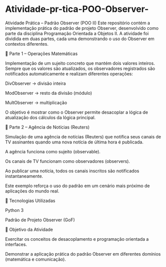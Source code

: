 # Atividade-pr-tica-POO-Observer-
Atividade Prática – Padrão Observer (POO II)  Este repositório contém a implementação prática do padrão de projeto Observer, desenvolvido como parte da disciplina Programação Orientada a Objetos II. A atividade foi dividida em duas partes, cada uma demonstrando o uso do Observer em contextos diferentes.

📌 Parte 1 – Operações Matemáticas

Implementação de um sujeito concreto que mantém dois valores inteiros.
Sempre que os valores são atualizados, os observadores registrados são notificados automaticamente e realizam diferentes operações:

DivObserver → divisão inteira

ModObserver → resto da divisão (módulo)

MultObserver → multiplicação

O objetivo é mostrar como o Observer permite desacoplar a lógica de atualização dos cálculos da lógica principal.

📌 Parte 2 – Agência de Notícias (Reuters)

Simulação de uma agência de notícias (Reuters) que notifica seus canais de TV assinantes quando uma nova notícia de última hora é publicada.

A agência funciona como sujeito (observable).

Os canais de TV funcionam como observadores (observers).

Ao publicar uma notícia, todos os canais inscritos são notificados instantaneamente.

Este exemplo reforça o uso do padrão em um cenário mais próximo de aplicações do mundo real.

🚀 Tecnologias Utilizadas

Python 3

Padrão de Projeto Observer (GoF)

🎯 Objetivo da Atividade

Exercitar os conceitos de desacoplamento e programação orientada a interfaces.

Demonstrar a aplicação prática do padrão Observer em diferentes domínios (matemática e comunicação).
